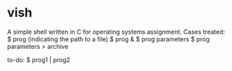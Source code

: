 # vish
A simple shell written in C for operating systems assignment.
Cases treated: 
$ prog (indicating the path to a file)
$ prog & 
$ prog parameters
$ prog parameters > archive

to-do:
$ prog1 | prog2 

